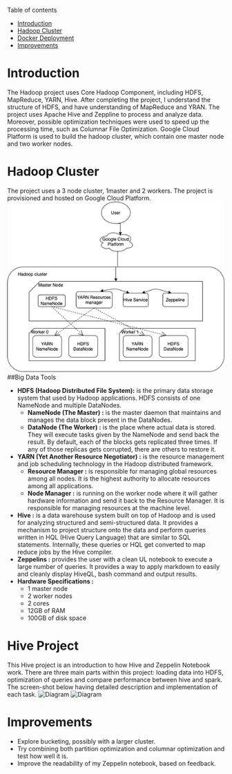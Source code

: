 Table of contents
* [Introduction](#Introduction)
* [Hadoop Cluster](#hadoop-cluster)
* [Docker Deployment](#hive-project)
* [Improvements](#improvements)

# Introduction
The Hadoop project uses Core Hadoop Component, including HDFS, MapReduce, YARN, Hive.
After completing the project, I understand the structure of HDFS, and have understanding of
MapReduce and YRAN. The project uses Apache Hive and Zeppline to process and analyze data.
Moreover, possible optimization techniques were used to speed up the processing time, such as Columnar File Optimization.
Google Cloud Platform is used to build the hadoop cluster, which contain one master node and two worker nodes.

# Hadoop Cluster
The project uses a 3 node cluster, 1master and 2 workers. The project is provisioned and hosted on Google Cloud Platform.
![Diagram](./resource/hadoop_cluster_diagram.png)
##Big Data Tools
- **HDFS (Hadoop Distributed File System):** is the primary data storage system that used by Hadoop applications. HDFS consists of one NameNode and multiple DataNodes.
	- **NameNode (The Master) :** is the master daemon that maintains and manages the data block present in the DataNodes. 
	- **DataNode (The Worker) :** is the place where actual data is stored. They will execute tasks given by the NameNode and send back the result. By default, each of the blocks gets replicated three times. If any of those replicas gets corrupted, there are others to restore it.
- **YARN (Yet Another Resource Negotiator) :** is the resource management and job scheduling technology in the Hadoop distributed framework.
	- **Resource Manager :** is responsible for managing global resources among all nodes. It is the highest authority to allocate resources among all applications.
	- **Node Manager :** is running on the worker node where it will gather hardware information and send it back to the Resource Manager. It is responsible  for managing resources at the machine level.
- **Hive :** is a data warehouse system built on top of Hadoop and is used for analyzing structured and semi-structured data. It provides a mechanism to project structure onto the data and perform queries written in HQL (Hive Query Language) that are similar to SQL statements. Internally, these queries or HQL get converted to map reduce jobs by the Hive compiler.
- **Zeppelins :** provides the user with a clean UL notebook to execute a large number of queries. It provides a way to apply markdown to easily and cleanly display HiveQL, bash command and output results.
- **Hardware Specifications :**
	- 1 master node
	- 2 worker nodes
	- 2 cores
	- 12GB of RAM
	- 100GB of disk space

# Hive Project
This Hive project is an introduction to how Hive and Zeppelin Notebook work. There are three main parts within this project: loading data into HDFS, optimization of queries and compare performance between hive and spark. The screen-shot below having detailed description and implementation of each task.
![Diagram](./resource/screenshot_1.png)
![Diagram](./resource/screenshot_2.png)

# Improvements
- Explore bucketing, possibly with a larger cluster.
- Try combining both partition optimization and columnar optimization and test how well it is.
- Improve the readability of my Zeppelin notebook, based on feedback.
